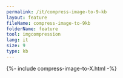 ```yaml
---
permalink: /it/compress-image-to-9-kb
layout: feature
fileName: compress-image-to-9kb
folderName: feature
tool: imgcompression
lang: it
size: 9
type: kb
---
```


{%- include compress-image-to-X.html -%}
